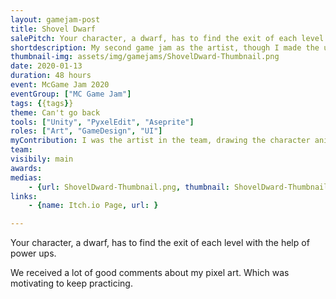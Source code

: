 ```yaml
---
layout: gamejam-post
title: Shovel Dwarf
salePitch: Your character, a dwarf, has to find the exit of each level with the help of power ups.
shortdescription: My second game jam as the artist, though I made the ui for the game.
thumbnail-img: assets/img/gamejams/ShovelDward-Thumbnail.png
date: 2020-01-13
duration: 48 hours
event: McGame Jam 2020
eventGroup: ["MC Game Jam"]
tags: {{tags}}
theme: Can't go back
tools: ["Unity", "PyxelEdit", "Aseprite"]
roles: ["Art", "GameDesign", "UI"]
myContribution: I was the artist in the team, drawing the character animations, tiles and UI. I also made and coded the UI.
team: 
visibily: main
awards: 
medias: 
    - {url: ShovelDward-Thumbnail.png, thumbnail: ShovelDward-Thumbnail.png, caption: ""}
links: 
    - {name: Itch.io Page, url: }

---
```

Your character, a dwarf, has to find the exit of each level with the help of power ups.

We received a lot of good comments about my pixel art. Which was motivating to keep practicing.